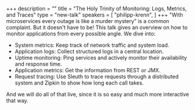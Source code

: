 +++
description = ""
title = "The Holy Trinity of Monitoring: Logs, Metrics, and Traces"
type = "new-talk"
speakers = [
        "philipp-krenn",
]
+++
"With microservices every outage is like a murder mystery" is a common complaint. But it
doesn't have to be! This talk gives an overview on how to monitor applications from every
possible angle. We dive into:

- System metrics: Keep track of network traffic and system load.
- Application logs: Collect structured logs in a central location.
- Uptime monitoring: Ping services and actively monitor their availability and response time.
- Application metrics: Get the information from REST or JMX.
- Request tracing: Use Sleuth to trace requests through a distributed system and Zipkin to show how long each call takes.

And we will do all of that live, since it is so easy and much more interactive that way.